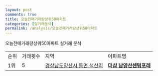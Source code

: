 ```yaml
---
layout: post
comments: true
title: 오늘전매거래량상위50아파트
categories: [실거래분석]
permalink: /analysis/오늘전매거래량상위50아파트
---
```


오늘전매거래량상위50아파트 실거래 분석

<table>
  <tr>
    <td>순위</td>
    <td>거래횟수</td>
    <td>지역</td>
    <td>아파트명</td>
  </tr>

  <tr>
    <td>1위</td>
    <td>5</td>
    <td><a href="/apt/경상남도양산시동면 석산리">경상남도양산시 동면 석산리</a></td>
    <td colspan="4" style="font-weight: bold;"><a href="https://search.naver.com/search.naver?query=동면 석산리 더샵 남양산센텀포레">더샵 남양산센텀포레</a></td>
  </tr>

</table>
